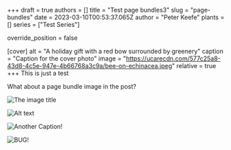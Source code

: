 +++
draft = true
authors = []
title = "Test page bundles3"
slug = "page-bundles"
date = 2023-03-10T00:53:37.065Z
author = "Peter Keefe"
plants = []
series = ["Test Series"]

override_position = false

[cover]
alt = "A holiday gift with a red bow surrounded by greenery"
caption = "Caption for the cover photo"
image = "https://ucarecdn.com/577c25a8-43d8-4c5e-947e-4b66768a3c9a/bee-on-echinacea.jpeg"
relative = true
+++
This is just a test

What about a page bundle image in the post?

![](https://ucarecdn.com/577c25a8-43d8-4c5e-947e-4b66768a3c9a/bee-on-echinacea.jpeg "The image title")

![Alt text](https://ucarecdn.com/3bbe717e-869a-47a6-b068-5482e56768ab/butterfly.png "T﻿his is a test **caption**")



![](https://ucarecdn.com/69f1b0a1-2d53-49c8-a44f-0899e1b3b3b9/carrots-and-beets.jpeg "Another Caption!")

![](https://ucarecdn.com/7fd7fe14-f59c-4fe5-a77c-4e2f3ac535fd/pexels-lucas-pezeta-5713908.jpg "BUG!")